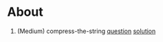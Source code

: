 # About
1. (Medium) compress-the-string [question](https://www.hackerrank.com/challenges/compress-the-string/problem) [solution](https://github.com/woo-chia-wei/python-hackerrank/blob/master/01-medium-compress-the-string.ipynb)
